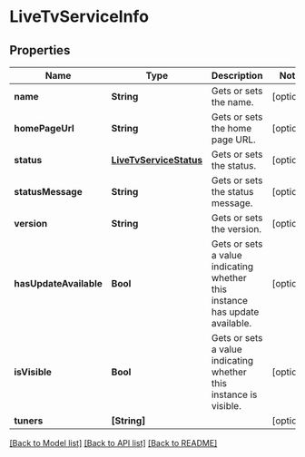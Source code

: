 # LiveTvServiceInfo

## Properties
Name | Type | Description | Notes
------------ | ------------- | ------------- | -------------
**name** | **String** | Gets or sets the name. | [optional] 
**homePageUrl** | **String** | Gets or sets the home page URL. | [optional] 
**status** | [**LiveTvServiceStatus**](LiveTvServiceStatus.md) | Gets or sets the status. | [optional] 
**statusMessage** | **String** | Gets or sets the status message. | [optional] 
**version** | **String** | Gets or sets the version. | [optional] 
**hasUpdateAvailable** | **Bool** | Gets or sets a value indicating whether this instance has update available. | [optional] 
**isVisible** | **Bool** | Gets or sets a value indicating whether this instance is visible. | [optional] 
**tuners** | **[String]** |  | [optional] 

[[Back to Model list]](../README.md#documentation-for-models) [[Back to API list]](../README.md#documentation-for-api-endpoints) [[Back to README]](../README.md)


